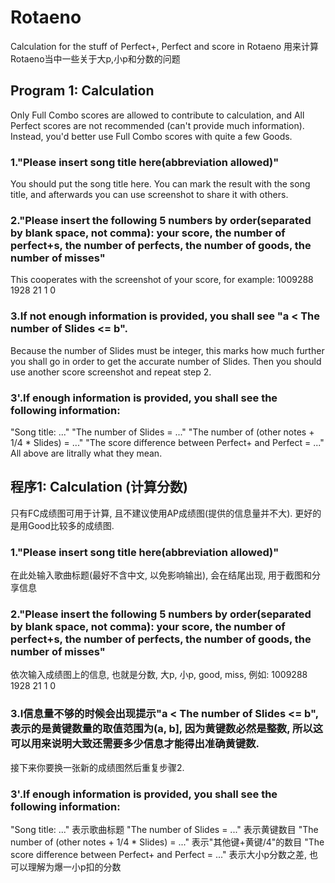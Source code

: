 # Rotaeno
Calculation for the stuff of Perfect+, Perfect and score in Rotaeno
用来计算Rotaeno当中一些关于大p,小p和分数的问题

## Program 1: Calculation
Only Full Combo scores are allowed to contribute to calculation, and All Perfect scores are not recommended (can't provide much information).
Instead, you'd better use Full Combo scores with quite a few Goods.
### 1."Please insert song title here(abbreviation allowed)"
You should put the song title here. You can mark the result with the song title, and afterwards you can use screenshot to share it with others.
### 2."Please insert the following 5 numbers by order(separated by blank space, not comma): your score, the number of perfect+s, the number of perfects, the number of goods, the number of misses"
This cooperates with the screenshot of your score, for example: 1009288 1928 21 1 0
### 3.If not enough information is provided, you shall see "a < The number of Slides <= b".
Because the number of Slides must be integer, this marks how much further you shall go in order to get the accurate number of Slides.
Then you should use another score screenshot and repeat step 2.
### 3'.If enough information is provided, you shall see the following information:
"Song title: ..."
"The number of Slides = ..."
"The number of (other notes + 1/4 * Slides) = ..."
"The score difference between Perfect+ and Perfect = ..."
All above are litrally what they mean.

## 程序1: Calculation (计算分数)
只有FC成绩图可用于计算, 且不建议使用AP成绩图(提供的信息量并不大).
更好的是用Good比较多的成绩图.
### 1."Please insert song title here(abbreviation allowed)" 
在此处输入歌曲标题(最好不含中文, 以免影响输出), 会在结尾出现, 用于截图和分享信息
### 2."Please insert the following 5 numbers by order(separated by blank space, not comma): your score, the number of perfect+s, the number of perfects, the number of goods, the number of misses"
依次输入成绩图上的信息, 也就是分数, 大p, 小p, good, miss, 例如: 1009288 1928 21 1 0
### 3.I信息量不够的时候会出现提示"a < The number of Slides <= b", 表示的是黄键数量的取值范围为(a, b], 因为黄键数必然是整数, 所以这可以用来说明大致还需要多少信息才能得出准确黄键数.
接下来你要换一张新的成绩图然后重复步骤2.
### 3'.If enough information is provided, you shall see the following information:
"Song title: ..." 表示歌曲标题
"The number of Slides = ..." 表示黄键数目
"The number of (other notes + 1/4 * Slides) = ..." 表示"其他键+黄键/4"的数目
"The score difference between Perfect+ and Perfect = ..." 表示大小p分数之差, 也可以理解为爆一小p扣的分数
